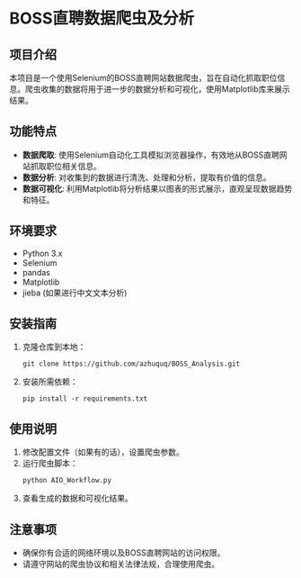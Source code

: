 # BOSS直聘数据爬虫及分析

## 项目介绍
本项目是一个使用Selenium的BOSS直聘网站数据爬虫，旨在自动化抓取职位信息。爬虫收集的数据将用于进一步的数据分析和可视化，使用Matplotlib库来展示结果。

## 功能特点
- **数据爬取**: 使用Selenium自动化工具模拟浏览器操作，有效地从BOSS直聘网站抓取职位相关信息。
- **数据分析**: 对收集到的数据进行清洗、处理和分析，提取有价值的信息。
- **数据可视化**: 利用Matplotlib将分析结果以图表的形式展示，直观呈现数据趋势和特征。

## 环境要求
- Python 3.x
- Selenium
- pandas
- Matplotlib
- jieba (如果进行中文文本分析)

## 安装指南
1. 克隆仓库到本地：
   ```
   git clone https://github.com/azhuquq/BOSS_Analysis.git
   ```
2. 安装所需依赖：
   ```
   pip install -r requirements.txt
   ```

## 使用说明
1. 修改配置文件（如果有的话），设置爬虫参数。
2. 运行爬虫脚本：
   ```
   python AIO_Workflow.py
   ```
3. 查看生成的数据和可视化结果。

## 注意事项
- 确保你有合适的网络环境以及BOSS直聘网站的访问权限。
- 请遵守网站的爬虫协议和相关法律法规，合理使用爬虫。
